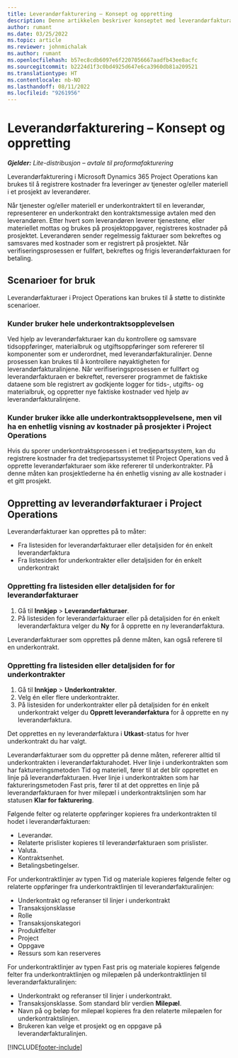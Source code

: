 ```yaml
---
title: Leverandørfakturering – Konsept og oppretting
description: Denne artikkelen beskriver konseptet med leverandørfakturaer, scenarioer for bruk og hvordan du oppretter leverandørfakturaer i Microsoft Dynamics 365 Project Operations.
author: rumant
ms.date: 03/25/2022
ms.topic: article
ms.reviewer: johnmichalak
ms.author: rumant
ms.openlocfilehash: b57ec8cdb6097e6f2207056667aadfb43ee8acfc
ms.sourcegitcommit: b2224d1f3c0bd4925d647e6ca3960db81a209521
ms.translationtype: HT
ms.contentlocale: nb-NO
ms.lasthandoff: 08/11/2022
ms.locfileid: "9261956"
---
```

# <a name="vendor-invoicing---concept-and-creation"></a>Leverandørfakturering – Konsept og oppretting

_**Gjelder:** Lite-distribusjon – avtale til proformafakturering_

Leverandørfakturering i Microsoft Dynamics 365 Project Operations kan brukes til å registrere kostnader fra leveringer av tjenester og/eller materiell i et prosjekt av leverandører.

Når tjenester og/eller materiell er underkontraktert til en leverandør, representerer en underkontrakt den kontraktsmessige avtalen med den leverandøren. Etter hvert som leverandøren leverer tjenestene, eller materiellet mottas og brukes på prosjektoppgaver, registreres kostnader på prosjektet. Leverandøren sender regelmessig fakturaer som bekreftes og samsvares med kostnader som er registrert på prosjektet. Når verifiseringsprosessen er fullført, bekreftes og frigis leverandørfakturaen for betaling.

## <a name="scenarios-for-use"></a>Scenarioer for bruk

Leverandørfakturaer i Project Operations kan brukes til å støtte to distinkte scenarioer.

### <a name="customers-use-the-full-subcontracting-experiences"></a>Kunder bruker hele underkontraktsopplevelsen

Ved hjelp av leverandørfakturaer kan du kontrollere og samsvare tidsoppføringer, materialbruk og utgiftsoppføringer som refererer til komponenter som er underordnet, med leverandørfakturalinjer. Denne prosessen kan brukes til å kontrollere nøyaktigheten for leverandørfakturalinjene. Når verifiseringsprosessen er fullført og leverandørfakturaen er bekreftet, reverserer programmet de faktiske dataene som ble registrert av godkjente logger for tids-, utgifts- og materialbruk, og oppretter nye faktiske kostnader ved hjelp av leverandørfakturalinjene.

### <a name="customers-dont-use-the-full-subcontracting-experiences-but-want-to-have-a-unified-view-of-costs-on-projects-in-project-operations"></a>Kunder bruker ikke alle underkontraktsopplevelsene, men vil ha en enhetlig visning av kostnader på prosjekter i Project Operations

Hvis du sporer underkontraktsprosessen i et tredjepartssystem, kan du registrere kostnader fra det tredjepartssystemet til Project Operations ved å opprette leverandørfakturaer som ikke refererer til underkontrakter. På denne måten kan prosjektlederne ha én enhetlig visning av alle kostnader i et gitt prosjekt.

## <a name="creation-of-vendor-invoices-in-project-operations"></a>Oppretting av leverandørfakturaer i Project Operations

Leverandørfakturaer kan opprettes på to måter:

- Fra listesiden for leverandørfakturaer eller detaljsiden for én enkelt leverandørfaktura
- Fra listesiden for underkontrakter eller detaljsiden for én enkelt underkontrakt

### <a name="creation-from-the-vendor-invoice-list-page-or-details-page"></a>Oppretting fra listesiden eller detaljsiden for for leverandørfakturaer

1. Gå til **Innkjøp** \> **Leverandørfakturaer**.
2. På listesiden for leverandørfakturaer eller på detaljsiden for én enkelt leverandørfaktura velger du **Ny** for å opprette en ny leverandørfaktura.

Leverandørfakturaer som opprettes på denne måten, kan også referere til en underkontrakt.

### <a name="creation-from-the-subcontract-list-page-or-details-page"></a>Oppretting fra listesiden eller detaljsiden for for underkontrakter

1. Gå til **Innkjøp** \> **Underkontrakter**.
2. Velg én eller flere underkontrakter.
3. På listesiden for underkontrakter eller på detaljsiden for én enkelt underkontrakt velger du **Opprett leverandørfaktura** for å opprette en ny leverandørfaktura.

Det opprettes en ny leverandørfaktura i **Utkast**-status for hver underkontrakt du har valgt.

Leverandørfakturaer som du oppretter på denne måten, refererer alltid til underkontrakten i leverandørfakturahodet. Hver linje i underkontrakten som har faktureringsmetoden Tid og materiell, fører til at det blir opprettet en linje på leverandørfakturaen. Hver linje i underkontrakten som har faktureringsmetoden Fast pris, fører til at det opprettes en linje på leverandørfakturaen for hver milepæl i underkontraktslinjen som har statusen **Klar for fakturering**.

Følgende felter og relaterte oppføringer kopieres fra underkontrakten til hodet i leverandørfakturaen:

- Leverandør.
- Relaterte prislister kopieres til leverandørfakturaen som prislister.
- Valuta.
- Kontraktsenhet.
- Betalingsbetingelser.

For underkontraktlinjer av typen Tid og materiale kopieres følgende felter og relaterte oppføringer fra underkontraktlinjen til leverandørfakturalinjen:

- Underkontrakt og referanser til linjer i underkontrakt
- Transaksjonsklasse
- Rolle
- Transaksjonskategori
- Produktfelter
- Project
- Oppgave
- Ressurs som kan reserveres

For underkontraktlinjer av typen Fast pris og materiale kopieres følgende felter fra underkontraktlinjen og milepælen på underkontraktlinjen til leverandørfakturalinjen:

- Underkontrakt og referanser til linjer i underkontrakt.
- Transaksjonsklasse. Som standard blir verdien **Milepæl**.
- Navn på og beløp for milepæl kopieres fra den relaterte milepælen for underkontraktslinjen.
- Brukeren kan velge et prosjekt og en oppgave på leverandørfakturalinjen.

[!INCLUDE[footer-include](../../includes/footer-banner.md)]
